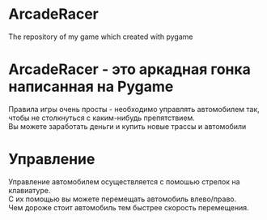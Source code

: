 # ArcadeRacer
The repository of my game which created with pygame
<h1>ArcadeRacer - это аркадная гонка написанная на Pygame</h1>
<p>
  Правила игры очень просты - необходимо управлять автомобилем так, чтобы не столкнуться с каким-нибудь препятствием. <br>
  Вы можете заработать деньги и купить новые трассы и автомобили
</p>
<h1>Управление</h1>
<p>
Управление автомобилем осуществляется с помошью стрелок на клавиатуре.<br>
С их помощью вы можете перемещать автомобиль влево/право.<br>
Чем дороже стоит автомобиль тем быстрее скорость перемещения.<br>
</p>

